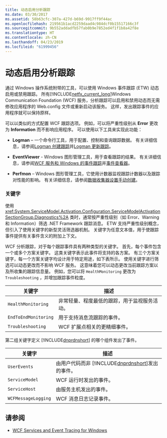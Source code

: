 ```yaml
---
title: 动态启用分析跟踪
ms.date: 03/30/2017
ms.assetid: 58b63cfc-307a-427d-b69d-9917ff9f44ac
ms.openlocfilehash: 219561b1acd2259daad4c984dcf0b15517166c3f
ms.sourcegitcommit: 9b552addadfb57fab0b9e7852ed4f1f1b8a42f8e
ms.translationtype: HT
ms.contentlocale: zh-CN
ms.lasthandoff: 04/23/2019
ms.locfileid: "61999456"
---
```

# <a name="dynamically-enabling-analytic-tracing"></a>动态启用分析跟踪
通过 Windows 操作系统附带的工具，可以使用 Windows 事件跟踪 (ETW) 动态启用或禁用跟踪。 所有[!INCLUDE[netfx_current_long](../../../../../includes/netfx-current-long-md.md)]Windows Communication Foundation (WCF) 服务，分析跟踪可以启用和禁用动态而无需修改应用程序的 Web.config 文件或重新启动该服务。 这样，发出跟踪事件的应用程序就可以保持原样。  
  
 可以以类似的方式配置 WCF 跟踪选项。 例如，可以将严重性级别从 **Error** 更改为 **Information** 而不影响应用程序。 可以使用以下工具来实现此功能：  
  
- **Logman** – 一个命令行工具，用于配置、控制和查询跟踪数据。 有关详细信息，请参阅[Logman 创建跟踪](https://go.microsoft.com/fwlink/?LinkId=165426)并[Logman 更新跟踪](https://go.microsoft.com/fwlink/?LinkId=165427)。  
  
- **EventViewer** - Windows 图形管理工具，用于查看跟踪的结果。 有关详细信息，请参阅[WCF 服务和 Windows 的事件跟踪](../../../../../docs/framework/wcf/samples/wcf-services-and-event-tracing-for-windows.md)并[事件查看器](https://go.microsoft.com/fwlink/?LinkId=165428)。  
  
- **Perfmon** – Windows 图形管理工具，它使用计数器监视跟踪计数器以及跟踪对性能的影响。 有关详细信息，请参阅[数据收集器设置手动创建](https://go.microsoft.com/fwlink/?LinkId=165429)。  
  
### <a name="keywords"></a>关键字  
 使用 <xref:System.ServiceModel.Activation.Configuration.ServiceModelActivationSectionGroup.Diagnostics%2A> 类时，通常按严重性级别（如 Error、Warning 和 Information）筛选 .NET Framework 跟踪消息。 ETW 支持严重性级别概念，但引入了使用关键字的新型灵活筛选器机制。 关键字为任意文本值，用于使跟踪事件提供有关事件含义的附加上下文。  
  
 WCF 分析跟踪，对于每个跟踪事件具有两种类型的关键字。 首先，每个事件包含一个或多个方案关键字。 这类关键字表示此事件将支持的各方案。 有三个方案关键字，每一个方案关键字均设计用于特定用途，如下表所示。 使用关键字进行筛选可以动态更改而不影响 WCF 服务。 这意味着您可以动态更改当前跟踪方案以及所收集的跟踪信息量。 例如，您可以将 `HealthMonitoring` 更改为 `Troubleshooting` ，并增加跟踪事件粒度。  
  
|关键字|描述|  
|-------------|-----------------|  
|`HealthMonitoring`|非常轻量、程度最低的跟踪，用于监视服务活动。|  
|`EndToEndMonitoring`|用于支持消息流跟踪的事件。|  
|`Troubleshooting`|WCF 扩展点相关的更精细事件。|  
  
 第二组关键字定义 [!INCLUDE[dnprdnshort](../../../../../includes/dnprdnshort-md.md)] 的哪个组件发出了事件。  
  
|关键字|描述|  
|-------------|-----------------|  
|`UserEvents`|由用户代码而非 [!INCLUDE[dnprdnshort](../../../../../includes/dnprdnshort-md.md)]发出的事件。|  
|`ServiceModel`|WCF 运行时发出的事件。|  
|`ServiceHost`|由服务主机发出的事件。|  
|`WCFMessageLogging`|WCF 消息日志记录事件。|  
  
## <a name="see-also"></a>请参阅

- [WCF Services and Event Tracing for Windows](../../../../../docs/framework/wcf/samples/wcf-services-and-event-tracing-for-windows.md)
